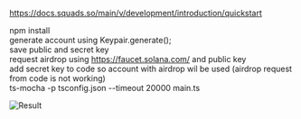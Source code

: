 https://docs.squads.so/main/v/development/introduction/quickstart


npm install  
generate account using Keypair.generate();  
save public and secret key  
request airdrop using https://faucet.solana.com/ and public key  
add secret key to code so account with airdrop wil be used (airdrop request from code is not working)  
ts-mocha -p tsconfig.json --timeout 20000 main.ts  

![Result](https://i.ibb.co/zmbrs1C/Screenshot-2024-03-22-at-18-29-17.png)

